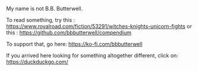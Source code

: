 My name is not B.B. Butterwell.

To read something, try this : https://www.royalroad.com/fiction/53291/witches-knights-unicorn-fights
or this : https://github.com/bbbutterwell/compendium

To support that, go here: https://ko-fi.com/bbbutterwell

If you arrived here looking for something altogether different, click on: https://duckduckgo.com/
